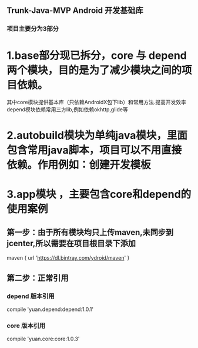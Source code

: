 ## Trunk-Java-MVP  Android 开发基础库

### 项目主要分为3部分
# 1.base部分现已拆分，core 与 depend 两个模块，目的是为了减少模块之间的项目依赖。
其中core模块提供基本库（只依赖AndroidX包下lib）和常用方法.提高开发效率
depend模块依赖常用三方lib,例如依赖okhttp,glide等
# 2.autobuild模块为单纯java模块，里面包含常用java脚本，项目可以不用直接依赖。作用例如：创建开发模板
# 3.app模块 ，主要包含core和depend的使用案例

## 第一步：由于所有模块均只上传maven,未同步到jcenter,所以需要在项目根目录下添加
maven { url 'https://dl.bintray.com/ydroid/maven' }

## 第二步：正常引用

### depend 版本引用
compile 'yuan.depend:depend:1.0.1'

### core 版本引用
compile 'yuan.core:core:1.0.3'
